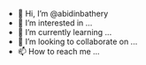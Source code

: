 - 👋 Hi, I’m @abidinbathery
- 👀 I’m interested in ...
- 🌱 I’m currently learning ...
- 💞️ I’m looking to collaborate on ...
- 📫 How to reach me ...

<!---
abidinbathery/abidinbathery is a ✨ special ✨ repository because its `README.md` (this file) appears on your GitHub profile.
You can click the Preview link to take a look at your changes.
--->
